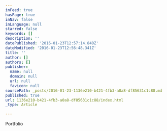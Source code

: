 ```yaml
---
inFeed: true
hasPage: true
inNav: false
inLanguage: null
starred: false
keywords: []
description: ''
datePublished: '2016-01-23T12:57:14.840Z'
dateModified: '2016-01-23T12:56:48.341Z'
title: ''
author: []
authors: []
publisher:
  name: null
  domain: null
  url: null
  favicon: null
sourcePath: _posts/2016-01-23-1136e210-b421-4fb3-a0a8-df85631c1c88.md
published: true
url: 1136e210-b421-4fb3-a0a8-df85631c1c88/index.html
_type: Article

---
```

Portfolio